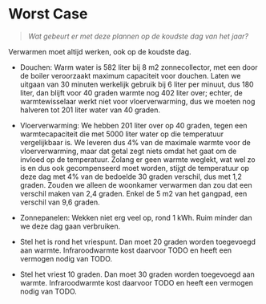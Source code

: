 # Worst Case

> *Wat gebeurt er met deze plannen op de koudste dag van het jaar?*

Verwarmen moet altijd werken, ook op de koudste dag.

  * Douchen: Warm water is 582 liter bij 8 m2 zonnecollector, met
    een door de boiler veroorzaakt maximum capaciteit voor douchen.
    Laten we uitgaan van 30 minuten werkelijk gebruik bij 6 liter per
    minuut, dus 180 liter, dan blijft voor 40 graden warmte nog 402 liter
    over; echter, de warmtewisselaar werkt niet voor vloerverwarming, dus
    we moeten nog halveren tot 201 liter water van 40 graden.

  * Vloerverwarming: We hebben 201 liter over op 40 graden, tegen een
    warmtecapaciteit die met 5000 liter water op die temperatuur
    vergelijkbaar is.  We leveren dus 4% van de maximale warmte voor
    de vloerverwarming, maar dat getal zegt niets omdat het gaat om de
    invloed op de temperatuur.  Zolang er geen warmte weglekt, wat wel
    zo is en dus ook gecompenseerd moet worden, stijgt de temperatuur
    op deze dag met 4% van de bedoelde 30 graden verschil, dus met
    1,2 graden.  Zouden we alleen de woonkamer verwarmen dan zou dat
    een verschil maken van 2,4 graden.  Enkel de 5 m2 van het gangpad,
    een verschil van 9,6 graden.

  * Zonnepanelen: Wekken niet erg veel op, rond 1 kWh.  Ruim minder dan
    we deze dag gaan verbruiken.

  * Stel het is rond het vriespunt.  Dan moet 20 graden worden toegevoegd
    aan warmte.  Infraroodwarmte kost daarvoor TODO en heeft een vermogen
    nodig van TODO.

  * Stel het vriest 10 graden.  Dan moet 30 graden worden toegevoegd aan
    warmte.  Infraroodwarmte kost daarvoor TODO en heeft een vermogen
    nodig van TODO.



